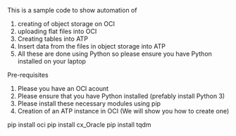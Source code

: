 
This is a sample code to show automation of 

1) creating of object storage on OCI
2) uploading flat files into OCI
3) Creating tables into ATP
4) Insert data from the files in object storage into ATP
5) All these are done using Python so please ensure you have Python installed on your laptop


Pre-requisites
1) Please you have an OCI acount
2) Please ensure that you have Python installed (prefably install Python 3)
3) Please install these necessary modules using pip
4) Creation of an ATP instance in OCI (We will show you how to create one) 

pip install oci
pip install cx_Oracle
pip install tqdm
